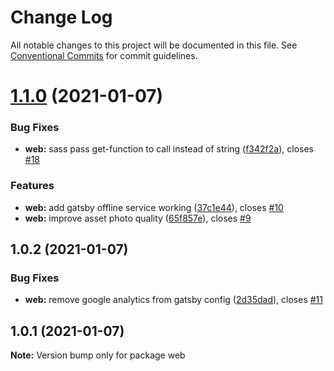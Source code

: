 # Change Log

All notable changes to this project will be documented in this file.
See [Conventional Commits](https://conventionalcommits.org) for commit guidelines.

# [1.1.0](https://github.com/bolbken/meandering-rocks/compare/v1.0.2...v1.1.0) (2021-01-07)


### Bug Fixes

* **web:** sass pass get-function to call instead of string ([f342f2a](https://github.com/bolbken/meandering-rocks/commit/f342f2ac5aa81d74a36b70bb715fd2babf358a8d)), closes [#18](https://github.com/bolbken/meandering-rocks/issues/18)


### Features

* **web:** add gatsby offline service working ([37c1e44](https://github.com/bolbken/meandering-rocks/commit/37c1e443c5b7e5966c68c39e5514c320b638c3fb)), closes [#10](https://github.com/bolbken/meandering-rocks/issues/10)
* **web:** improve asset photo quality ([65f857e](https://github.com/bolbken/meandering-rocks/commit/65f857ed8b80c655ff8615562014f5a938033035)), closes [#9](https://github.com/bolbken/meandering-rocks/issues/9)





## 1.0.2 (2021-01-07)


### Bug Fixes

* **web:** remove google analytics from gatsby config ([2d35dad](https://github.com/bolbken/meandering-rocks/commit/2d35dadbb64ab060f2d5a8852dd1a2fd8c9b893a)), closes [#11](https://github.com/bolbken/meandering-rocks/issues/11)





## 1.0.1 (2021-01-07)

**Note:** Version bump only for package web
